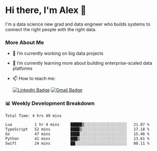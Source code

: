 # Hi there, I'm Alex  👋

I'm a data science new grad and data engineer who builds systems to connect the right people with the right data. 

### More About Me

- 🔭 I’m currently working on big data projects
- 🌱 I’m currently learning more about building enterprise-scaled data platforms
- 📫 How to reach me:

  [![Linkedin Badge](https://img.shields.io/badge/LinkedIn-0077B5?style=for-the-badge&logo=linkedin&logoColor=white)](https://www.linkedin.com/in/itsalexchen) [![Gmail Badge](https://img.shields.io/badge/Gmail-D14836?style=for-the-badge&logo=gmail&logoColor=white)](mailto:itsalexchen@gmail.com)




### 📊 Weekly Development Breakdown
<!--START_SECTION:waka-->

```txt
Total Time: 4 hrs 49 mins

Lua          1 hr 4 mins     █████▒░░░░░░░░░░░░░░░░░░░   21.07 %
TypeScript   52 mins         ████▒░░░░░░░░░░░░░░░░░░░░   17.18 %
Go           47 mins         ████░░░░░░░░░░░░░░░░░░░░░   15.46 %
Python       41 mins         ███▒░░░░░░░░░░░░░░░░░░░░░   13.61 %
Swift        24 mins         ██░░░░░░░░░░░░░░░░░░░░░░░   08.11 %
```

<!--END_SECTION:waka-->
